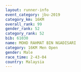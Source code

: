 ```yaml
---
layout: runner-info 
event_category: jbu-2019 
category_km: 16KM  
overall_rank: 99
gender_rank: 52
category_rank: 52
bib: 61030
name: MOHD RAHMAT BIN NGADISARI
category: 16KM Men Open
gender: Male
race_time: 2-43-04
country: Malaysia
---
```

